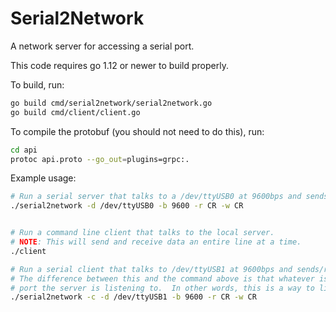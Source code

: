 # Serial2Network
A network server for accessing a serial port.

This code requires go 1.12 or newer to build properly.

To build, run:
```sh
go build cmd/serial2network/serial2network.go
go build cmd/client/client.go
```

To compile the protobuf (you should not need to do this), run:
```sh
cd api
protoc api.proto --go_out=plugins=grpc:.
```

Example usage:
```sh
# Run a serial server that talks to a /dev/ttyUSB0 at 9600bps and sends/receives data line-by-line with CR (\r) line terminators 
./serial2network -d /dev/ttyUSB0 -b 9600 -r CR -w CR


# Run a command line client that talks to the local server.
# NOTE: This will send and receive data an entire line at a time.
./client

# Run a serial client that talks to /dev/ttyUSB1 at 9600bps and sends/receives data line-by-line with CR (\r) line terminators 
# The difference between this and the command above is that whatever is read from /dev/ttypUSB1 will be sent to whatever serial
# port the server is listening to.  In other words, this is a way to link two serial ports together.
./serial2network -c -d /dev/ttyUSB1 -b 9600 -r CR -w CR
```